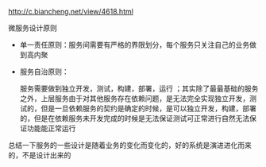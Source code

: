 http://c.biancheng.net/view/4618.html



微服务设计原则

* 单一责任原则：服务间需要有严格的界限划分，每个服务只关注自己的业务做到高内聚

* 服务自治原则：

  服务需要做到独立开发，测试，构建，部署，运行 ；其实除了最最基础的服务之外，上层服务由于对其他服务存在依赖问题，是无法完全实现独立开发，测试的，但是一旦依赖服务的契约是确定的时候，是可以独立开发，构建，部署的，但是在依赖服务未开发完成的时候是无法保证测试可正常进行自然无法保证功能能正常运行

总结一下服务的一些设计是随着业务的变化而变化的，好的系统是演进进化而来的，不是设计出来的